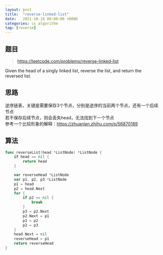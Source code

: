 ```yaml
---
layout: post
title:  "reverse-linked-list"
date:   2021-10-18 00:00:00 +0800
categories: cs algorithm
tag: [reverse]
---
```


## 题目

> https://leetcode.com/problems/reverse-linked-list

Given the head of a singly linked list, reverse the list, and return the reversed list.

## 思路

逆序链表，关键是需要保存3个节点，分别是逆序的当前两个节点，还有一个后续节点  
若不保存后续节点，则会丢失head，无法找到下一个节点  
参考一个比较形象的解释：https://zhuanlan.zhihu.com/p/56870189

## 算法

```go
func reverseList(head *ListNode) *ListNode {
	if head == nil {
		return head
	}

	var reverseHead *ListNode
	var p1, p2, p3 *ListNode
	p1 = head
	p2 = head.Next
	for {
		if p2 == nil {
			break
		}
		p3 = p2.Next
		p2.Next = p1
		p1 = p2
		p2 = p3
	}
	head.Next = nil
	reverseHead = p1
	return reverseHead
}
```
